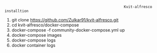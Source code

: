                                                            Kvit-alfresco installtion

1.  git clone https://github.com/Zulkar91/kvit-alfresco.git
2.  cd kvit-alfresco/docker-compose
3.  docker-compose -f community-docker-compose.yml up
4.  docker-compose images
5.  docker-compose logs <service-name>
6.  docker container logs <container-name>
 
